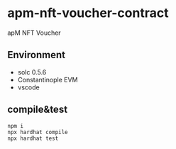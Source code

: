 # apm-nft-voucher-contract
apM NFT Voucher

## Environment
* solc 0.5.6
* Constantinople EVM
* vscode

## compile&test
```
npm i
npx hardhat compile
npx hardhat test
```


